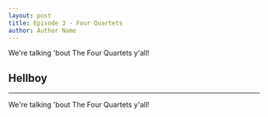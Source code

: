 ```yaml
---
layout: post
title: Episode 3 - Four Quartets
author: Author Name
---
```


We're talking 'bout The Four Quartets y'all!

## Hellboy
----- 

We're talking 'bout The Four Quartets y'all!
